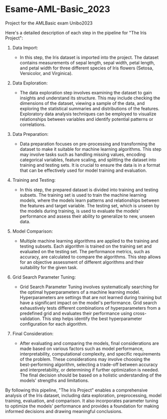 # Esame-AML-Basic_2023
Project for the AMLBasic exam Unibo2023


Here's a detailed description of each step in the pipeline for "The Iris Project":

1. Data Import:
   - In this step, the Iris dataset is imported into the project. The dataset contains measurements of sepal length, sepal width, petal length, and petal width for three different species of Iris flowers (Setosa, Versicolor, and Virginica).

2. Data Exploration:
   - The data exploration step involves examining the dataset to gain insights and understand its structure. This may include checking the dimensions of the dataset, viewing a sample of the data, and exploring the statistical summaries and distributions of the features. Exploratory data analysis techniques can be employed to visualize relationships between variables and identify potential patterns or correlations.

3. Data Preparation:
   - Data preparation focuses on pre-processing and transforming the dataset to make it suitable for machine learning algorithms. This step may involve tasks such as handling missing values, encoding categorical variables, feature scaling, and splitting the dataset into training and testing sets. It is crucial to ensure the data is in a format that can be effectively used for model training and evaluation.

4. Training and Testing:
   - In this step, the prepared dataset is divided into training and testing subsets. The training set is used to train the machine learning models, where the models learn patterns and relationships between the features and target variable. The testing set, which is unseen by the models during training, is used to evaluate the models' performance and assess their ability to generalize to new, unseen data.

5. Model Comparison:
   - Multiple machine learning algorithms are applied to the training and testing subsets. Each algorithm is trained on the training set and evaluated on the testing set. The performance metrics, such as accuracy, are calculated to compare the algorithms. This step allows for an objective assessment of different algorithms and their suitability for the given task.

6. Grid Search Parameter Tuning:
   - Grid Search Parameter Tuning involves systematically searching for the optimal hyperparameters of a machine learning model. Hyperparameters are settings that are not learned during training but have a significant impact on the model's performance. Grid search exhaustively tests different combinations of hyperparameters from a predefined grid and evaluates their performance using cross-validation. This step helps identify the best hyperparameter configuration for each algorithm.

7. Final Consideration:
   - After evaluating and comparing the models, final considerations are made based on various factors such as model performance, interpretability, computational complexity, and specific requirements of the problem. These considerations may involve choosing the best-performing algorithm, selecting a trade-off between accuracy and interpretability, or determining if further optimization is needed. The final decision should be based on a holistic understanding of the models' strengths and limitations.

By following this pipeline, "The Iris Project" enables a comprehensive analysis of the Iris dataset, including data exploration, preprocessing, model training, evaluation, and comparison. It also incorporates parameter tuning to optimize the models' performance and provides a foundation for making informed decisions and drawing meaningful conclusions.
